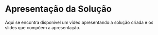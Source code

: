 # Apresentação da Solução

Aqui se encontra disponível um vídeo apresentando a solução criada e os slides que compõem a apresentação.

